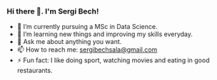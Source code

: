 ### Hi there 👋. I'm Sergi Bech!

- 🔭 I’m currently pursuing a MSc in Data Science.
- 🌱 I’m learning new things and improving my skills everyday.
- 💬 Ask me about anything you want.
- 📫 How to reach me: sergibechsala@gmail.com
- ⚡ Fun fact: I like doing sport, watching movies and eating in good restaurants.

<!--
**sergibech/sergibech** is a ✨ _special_ ✨ repository because its `README.md` (this file) appears on your GitHub profile.

Here are some ideas to get you started:

- 🔭 I’m currently pursuing a MsC in Data Science.
- 🌱 I’m currently learning new things and improving my skills everyday.
- 💬 Ask me about anything you want.
- 📫 How to reach me: sergibechsala@gmail.com
- ⚡ Fun fact: I like doing sport, watching movies and eating in good restaurants.
-->
